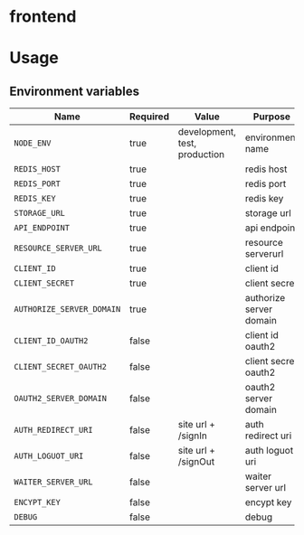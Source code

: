 # frontend

# Usage

## Environment variables

| Name                                | Required | Value                         | Purpose                                 |
|-------------------------------------|----------|-------------------------------|-----------------------------------------|
| `NODE_ENV`                          | true     | development, test, production | environment name                        |
| `REDIS_HOST`                        | true     |                               | redis host                              |
| `REDIS_PORT`                        | true     |                               | redis port                              |
| `REDIS_KEY`                         | true     |                               | redis key                               |
| `STORAGE_URL`                       | true     |                               | storage url                             |
| `API_ENDPOINT`                      | true     |                               | api endpoint                            |
| `RESOURCE_SERVER_URL`               | true     |                               | resource serverurl                      |
| `CLIENT_ID`                         | true     |                               | client id                               |
| `CLIENT_SECRET`                     | true     |                               | client secret                           |
| `AUTHORIZE_SERVER_DOMAIN`           | true     |                               | authorize server domain                 |
| `CLIENT_ID_OAUTH2`                  | false    |                               | client id oauth2                        |
| `CLIENT_SECRET_OAUTH2`              | false    |                               | client secret oauth2                    |
| `OAUTH2_SERVER_DOMAIN`              | false    |                               | oauth2 server domain                    |
| `AUTH_REDIRECT_URI`                 | false    | site url + /signIn            | auth redirect uri                       |
| `AUTH_LOGUOT_URI`                   | false    | site url + /signOut           | auth loguot uri                         |
| `WAITER_SERVER_URL`                 | false    |                               | waiter server url                       |
| `ENCYPT_KEY`                        | false    |                               | encypt key                              |
| `DEBUG`                             | false    |                               | debug                                   |
